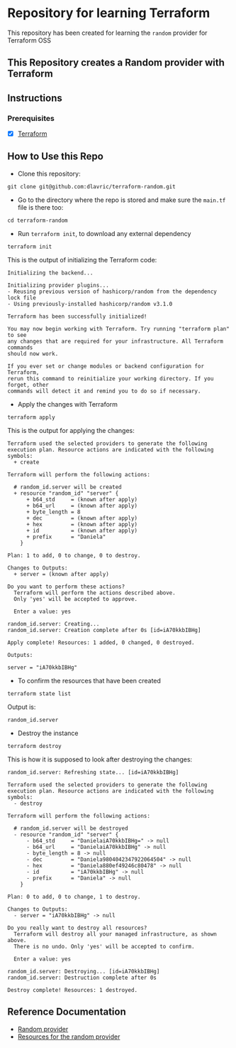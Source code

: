 # Repository for learning Terraform
This repository has been created for learning the `random` provider for Terraform OSS

## This Repository creates a Random provider with Terraform

## Instructions

### Prerequisites

- [X] [Terraform](https://www.terraform.io/downloads)

## How to Use this Repo

- Clone this repository:
```shell
git clone git@github.com:dlavric/terraform-random.git
```

- Go to the directory where the repo is stored and make sure the `main.tf` file is there too:
```shell
cd terraform-random
```

- Run `terraform init`, to download any external dependency
```shell
terraform init
```

This is the output of initializing the Terraform code:
```shell
Initializing the backend...

Initializing provider plugins...
- Reusing previous version of hashicorp/random from the dependency lock file
- Using previously-installed hashicorp/random v3.1.0

Terraform has been successfully initialized!

You may now begin working with Terraform. Try running "terraform plan" to see
any changes that are required for your infrastructure. All Terraform commands
should now work.

If you ever set or change modules or backend configuration for Terraform,
rerun this command to reinitialize your working directory. If you forget, other
commands will detect it and remind you to do so if necessary.
```

- Apply the changes with Terraform
```shell
terraform apply
```

This is the output for applying the changes:
```shell
Terraform used the selected providers to generate the following execution plan. Resource actions are indicated with the following symbols:
  + create

Terraform will perform the following actions:

  # random_id.server will be created
  + resource "random_id" "server" {
      + b64_std     = (known after apply)
      + b64_url     = (known after apply)
      + byte_length = 8
      + dec         = (known after apply)
      + hex         = (known after apply)
      + id          = (known after apply)
      + prefix      = "Daniela"
    }

Plan: 1 to add, 0 to change, 0 to destroy.

Changes to Outputs:
  + server = (known after apply)

Do you want to perform these actions?
  Terraform will perform the actions described above.
  Only 'yes' will be accepted to approve.

  Enter a value: yes

random_id.server: Creating...
random_id.server: Creation complete after 0s [id=iA70kkbIBHg]

Apply complete! Resources: 1 added, 0 changed, 0 destroyed.

Outputs:

server = "iA70kkbIBHg"
```

- To confirm the resources that have been created
```shell
terraform state list
```

Output is:
```shell
random_id.server
```


- Destroy the instance
```shell
terraform destroy
```

This is how it is supposed to look after destroying the changes:
```shell
random_id.server: Refreshing state... [id=iA70kkbIBHg]

Terraform used the selected providers to generate the following execution plan. Resource actions are indicated with the following symbols:
  - destroy

Terraform will perform the following actions:

  # random_id.server will be destroyed
  - resource "random_id" "server" {
      - b64_std     = "DanielaiA70kkbIBHg=" -> null
      - b64_url     = "DanielaiA70kkbIBHg" -> null
      - byte_length = 8 -> null
      - dec         = "Daniela9804042347922064504" -> null
      - hex         = "Daniela880ef49246c80478" -> null
      - id          = "iA70kkbIBHg" -> null
      - prefix      = "Daniela" -> null
    }

Plan: 0 to add, 0 to change, 1 to destroy.

Changes to Outputs:
  - server = "iA70kkbIBHg" -> null

Do you really want to destroy all resources?
  Terraform will destroy all your managed infrastructure, as shown above.
  There is no undo. Only 'yes' will be accepted to confirm.

  Enter a value: yes

random_id.server: Destroying... [id=iA70kkbIBHg]
random_id.server: Destruction complete after 0s

Destroy complete! Resources: 1 destroyed.
```

## Reference Documentation
- [Random provider](https://registry.terraform.io/providers/hashicorp/random/latest/docs)
- [Resources for the random provider](https://registry.terraform.io/providers/hashicorp/random/latest/docs/resources/id)
